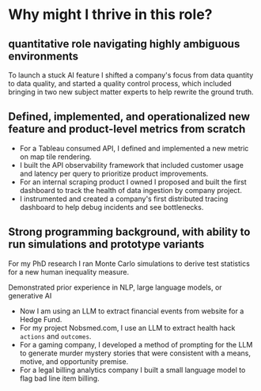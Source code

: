 # Why might I thrive in this role?

## quantitative role navigating highly ambiguous environments

To launch a stuck AI feature I shifted a company's focus from data quantity to data quality, and started a quality control process, which included bringing in two new subject matter experts to help rewrite the ground truth.

## Defined, implemented, and operationalized new feature and product-level metrics from scratch

-   For a Tableau consumed API, I defined and implemented a new metric on map tile rendering.
-   I built the API observability framework that included customer usage and latency per query to prioritize product
    improvements.
-   For an internal scraping product I owned I proposed and built the first dashboard to track the health of data ingestion by company project.
-   I instrumented and created a company's first distributed tracing dashboard to help debug incidents and see bottlenecks.

## Strong programming background, with ability to run simulations and prototype variants

For my PhD research I ran Monte Carlo simulations to derive test statistics for a new human inequality measure.

Demonstrated prior experience in NLP, large language models, or generative AI

-   Now I am using an LLM to extract financial events from website for a Hedge Fund.
-   For my project Nobsmed.com, I use an LLM to extract health hack `actions` and `outcomes`.
-   For a gaming company, I developed a method of prompting for the LLM to generate murder mystery stories that
    were consistent with a means, motive, and opportunity premise.
-   For a legal billing analytics company I built a small language model to flag bad line item billing.
